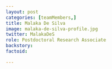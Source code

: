 ```yaml
---
layout: post
categories: [teamMembers,]
title: Malaka De Silva
image: malaka-de-silva-profile.jpg
twitter: MalakaDeS
role: Postdoctoral Research Associate
backstory: 
factoid: 

---
```


